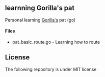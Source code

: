 ## learnning Gorilla's pat

Personal learning [Gorilla's](http://www.gorillatoolkit.org/) pat (go)

#### Files
  - pat_basic_route.go - Learning how to route

## License
The following repository is under MIT license
